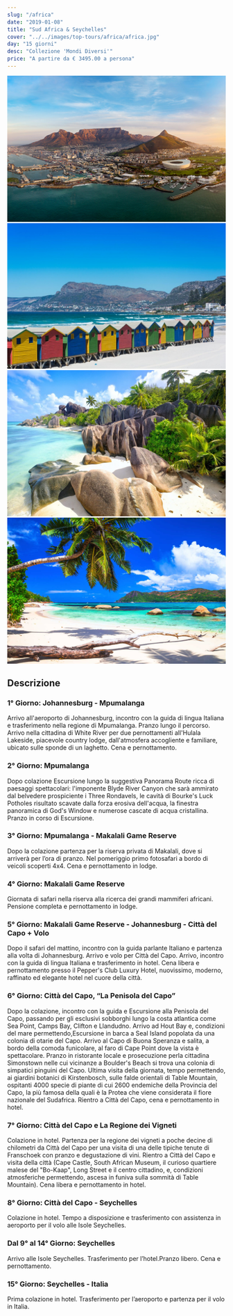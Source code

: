 ```yaml
---
slug: "/africa"
date: "2019-01-08"
title: "Sud Africa & Seychelles"
cover: "../../images/top-tours/africa/africa.jpg"
day: "15 giorni"
desc: "Collezione 'Mondi Diversi'"
price: "A partire da € 3495.00 a persona"
---
```


<div class="pictures">

![africa 1](../../images/top-tours/africa/africa1.jpg)
![africa 2](../../images/top-tours/africa/africa2.jpg)
![africa 3](../../images/top-tours/africa/africa3.jpg)
![africa 4](../../images/top-tours/africa/africa4.jpg)

</div>


<div class="copy">

## Descrizione

### 1° Giorno: Johannesburg - Mpumalanga
Arrivo all'aeroporto di Johannesburg, incontro con la guida di lingua Italiana e trasferimento nella regione di Mpumalanga. Pranzo lungo il percorso. Arrivo nella cittadina di White River per due pernottamenti all'Hulala Lakeside, piacevole country lodge, dall'atmosfera accogliente e familiare, ubicato sulle sponde di un laghetto. Cena e pernottamento.

### 2° Giorno: Mpumalanga
Dopo colazione Escursione lungo la suggestiva Panorama Route ricca di paesaggi spettacolari: l'imponente Blyde River Canyon che sarà ammirato dal belvedere prospiciente i Three Rondavels, le cavità di Bourke's Luck Potholes risultato scavate dalla forza erosiva dell'acqua, la finestra panoramica di God's Window e numerose cascate di acqua cristallina. Pranzo in corso di Escursione.

### 3° Giorno: Mpumalanga - Makalali Game Reserve
Dopo la colazione partenza per la riserva privata di Makalali, dove si arriverà per l’ora di pranzo. Nel pomeriggio primo fotosafari a bordo di veicoli scoperti 4x4. Cena e pernottamento in lodge.

### 4° Giorno: Makalali Game Reserve
Giornata di safari nella riserva alla ricerca dei grandi mammiferi africani. Pensione completa e pernottamento in lodge.

### 5° Giorno: Makalali Game Reserve - Johannesburg - Città del Capo + Volo
Dopo il safari del mattino, incontro con la guida parlante Italiano e partenza alla volta di Johannesburg. Arrivo e volo per Città del Capo. Arrivo, incontro con la guida di lingua Italiana e trasferimento in hotel. Cena libera e pernottamento presso il Pepper's Club Luxury Hotel, nuovissimo, moderno, raffinato ed elegante hotel nel cuore della città.

### 6° Giorno: Città del Capo, “La Penisola del Capo”
Dopo la colazione, incontro con la guida e Escursione alla Penisola del Capo, passando per gli esclusivi sobborghi lungo la costa atlantica come Sea Point, Camps Bay, Clifton e Llandudno. Arrivo ad Hout Bay e, condizioni del mare permettendo,Escursione in barca a Seal Island popolata da una colonia di otarie del Capo. Arrivo al Capo di Buona Speranza e salita, a bordo della comoda funicolare, al faro di Cape Point dove la vista è spettacolare. Pranzo in ristorante locale e prosecuzione perla cittadina Simonstown nelle cui vicinanze a Boulder's Beach si trova una colonia di simpatici pinguini del Capo. Ultima visita della giornata, tempo permettendo, ai giardini botanici di Kirstenbosch, sulle falde orientali di Table Mountain, ospitanti 4000 specie di piante di cui 2600 endemiche della Provincia del Capo, la più famosa della quali è la Protea che viene considerata il fiore nazionale del Sudafrica. Rientro a Città del Capo, cena e pernottamento in hotel.

### 7° Giorno: Città del Capo e La Regione dei Vigneti
Colazione in hotel. Partenza per la regione dei vigneti a poche decine di chilometri da Città del Capo per una visita di una delle tipiche tenute di Franschoek con pranzo e degustazione di vini. Rientro a Città del Capo e visita della città (Cape Castle, South African Museum, il curioso quartiere malese del "Bo-Kaap", Long Street e il centro cittadino, e, condizioni atmosferiche permettendo, ascesa in funiva sulla sommità di Table Mountain). Cena libera e pernottamento in hotel.

### 8° Giorno: Città del Capo - Seychelles
Colazione in hotel. Tempo a disposizione e trasferimento con assistenza in aeroporto per il volo alle Isole Seychelles.

### Dal 9° al 14° Giorno: Seychelles
Arrivo alle Isole Seychelles. Trasferimento per l’hotel.Pranzo libero. Cena e pernottamento.

### 15° Giorno: Seychelles - Italia
Prima colazione in hotel. Trasferimento per l’aeroporto e partenza per il volo in Italia.

</div>
